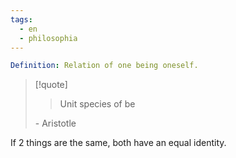 ```yaml
---
tags:
  - en
  - philosophia
---
```

```yml
Definition: Relation of one being oneself.
```

>[!quote]
>> Unit species of be
>
>\- Aristotle

If 2 things are the same, both have an equal identity.
